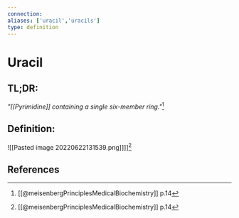 ```yaml
---
connection:
aliases: ['uracil','uracils']
type: definition
---
```


# Uracil

## TL;DR:
*"[[Pyrimidine]] containing a single six-member ring."*[^1]

## Definition:
![[Pasted image 20220622131539.png]]]][^1]

## References
[^1]: [[@meisenbergPrinciplesMedicalBiochemistry]] p.14